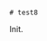                                                                                                                                     # test8

Init.
